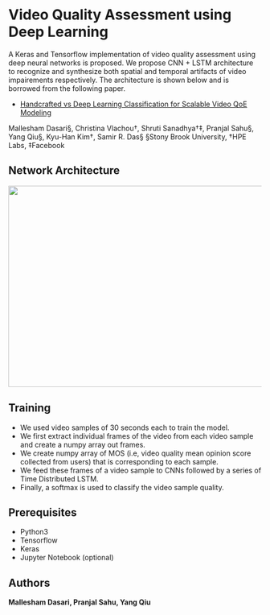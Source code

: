 Video Quality Assessment using Deep Learning
============================================

A Keras and Tensorflow implementation of video quality assessment using deep neural networks is proposed. We propose CNN + LSTM architecture to recognize and synthesize both spatial and temporal artifacts of video impairements respectively. The architecture is shown below and is borrowed from the following paper.

* [Handcrafted vs Deep Learning Classification for Scalable Video QoE Modeling](https://arxiv.org/pdf/1901.03404.pdf)

Mallesham Dasari§, Christina Vlachou†, Shruti Sanadhya†‡, Pranjal Sahu§, Yang Qiu§, Kyu-Han Kim†, Samir R. Das§
§Stony Brook University, †HPE Labs, ‡Facebook

Network Architecture
--------------------

<p align="center">
  <img src="assets/deep-arch.png" width="640" height="400" />
</p>

Training
-----------

- We used video samples of 30 seconds each to train the model.
- We first extract individual frames of the video from each video sample and create a numpy array out frames.
- We create numpy array of MOS (i.e, video quality mean opinion score collected from users) that is corresponding to each sample.
- We feed these frames of a video sample to CNNs followed by a series of Time Distributed LSTM. 
- Finally, a softmax is used to classify the video sample quality.

Prerequisites
-------------

- Python3
- Tensorflow
- Keras
- Jupyter Notebook (optional)

Authors
-------

**Mallesham Dasari, Pranjal Sahu, Yang Qiu**
